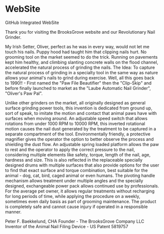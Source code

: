 # WebSite
GitHub Integrated WebSite

Thank you for visiting the BrooksGrove website and our Revolutionary Nail Grinder.

 

My Irish Setter, Oliver, perfect as he was in every way, would not let me touch his nails. Puppy hood had taught him that clipping nails hurt. No grooming tool on the market seemed to do the trick. Running on pavements kept him healthy, and climbing slanting concrete walls on the flood channel, accelerated the natural process of grinding the nails. The Idea: To capture the natural process of grinding in a specialty tool in the same way as nature allows your animal's nails to grind during exercise. Well, all this goes back to 1990!! -  First named the "Paw File Beautifier" then the "Clip-Skip" and before finally launched to market as the "Laube Automatic Nail Grinder", "Oliver's Paw Pal".

 

Unlike other grinders on the market, all originally designed as general surface grinding power tools, this invention is dedicated from ground up, sort of speak, to imitate the motion and contact that animal paws have with surfaces when moving around. An adjustable speed switch that allows rotations from under 1000 RPM to 10000 RPM, this inverted rotational motion causes the nail dust generated by the treatment to be captured in a separate compartment of the tool. Environmentally friendly, a protective magnifier gives the operator the option to better observe the process and shielding the dust flow. An adjustable spring loaded platform allows the paw to rest and the operator to apply the correct pressure to the nail, considering multiple elements like safety, torque, length of the nail, age, hardness and size. This is also reflected in the replaceable specially designed drums with multiple surfaces that also provide options for the user to find that exact surface and torque combination, best suitable for the animal - dog, cat, bird, caged animal or even humans. The pivoting handle mechanism allows treatment under multiple angles and the specially designed, exchangeable power pack allows continued use by professionals. For the average pet owner, it allows regular treatments without recharging for long periods of time, while applying the procedure on a weekly, sometimes even daily basis as part of grooming maintenance. The product is completely safe and cannot cause injury if operated in a responsible manner.

 

Peter F. Baekkelund, CHA
Founder - The BrooksGrove Company LLC
Inventor of the Animal Nail Filing Device - US Patent 5819757

 
